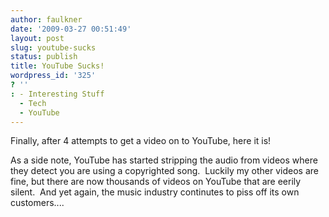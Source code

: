 ```yaml
---
author: faulkner
date: '2009-03-27 00:51:49'
layout: post
slug: youtube-sucks
status: publish
title: YouTube Sucks!
wordpress_id: '325'
? ''
: - Interesting Stuff
  - Tech
  - YouTube
---
```


Finally, after 4 attempts to get a video on to YouTube, here it is!

As a side note, YouTube has started stripping the audio from videos where they
detect you are using a copyrighted song.  Luckily my other videos are fine,
but there are now thousands of videos on YouTube that are eerily silent.  And
yet again, the music industry continutes to piss off its own customers....

